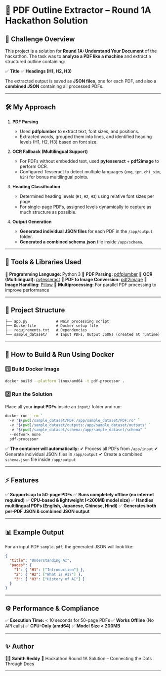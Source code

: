 # 📄 PDF Outline Extractor – Round 1A Hackathon Solution

## 🚀 Challenge Overview

This project is a solution for **Round 1A: Understand Your Document** of the hackathon.
The task was to **analyze a PDF like a machine** and extract a structured outline containing:

✅ **Title**
✅ **Headings (H1, H2, H3)**

The extracted output is saved as **JSON files**, one for each PDF, and also a **combined JSON** containing all processed PDFs.

---

## 🛠️ My Approach

1. **PDF Parsing**

   * Used **pdfplumber** to extract text, font sizes, and positions.
   * Extracted words, grouped them into lines, and identified heading levels (H1, H2, H3) based on font size.

2. **OCR Fallback (Multilingual Support)**

   * For PDFs without embedded text, used **pytesseract** + **pdf2image** to perform OCR.
   * Configured Tesseract to detect multiple languages (`eng`, `jpn`, `chi_sim`, `hin`) for bonus multilingual points.

3. **Heading Classification**

   * Determined heading levels (`H1`, `H2`, `H3`) using relative font sizes per page.
   * For single-page PDFs, assigned levels dynamically to capture as much structure as possible.

4. **Output Generation**

   * **Generated individual JSON files** for each PDF in the `/app/output` folder.
   * **Generated a combined schema.json** file inside `/app/schema`.

---

## 🧰 Tools & Libraries Used

📌 **Programming Language:** Python 3
📌 **PDF Parsing:** [pdfplumber](https://github.com/jsvine/pdfplumber)
📌 **OCR (Multilingual):** [pytesseract](https://github.com/madmaze/pytesseract)
📌 **PDF to Image Conversion:** [pdf2image](https://github.com/Belval/pdf2image)
📌 **Image Handling:** [Pillow](https://python-pillow.org/)
📌 **Multiprocessing:** For parallel PDF processing to improve performance

---

## 📂 Project Structure

```
├── app.py             # Main processing script
├── Dockerfile         # Docker setup file
├── requirements.txt   # Dependencies
└── sample_dataset/    # Input PDFs, Output JSONs (created at runtime)
```

---

## 🐳 How to Build & Run Using Docker

### 1️⃣ **Build Docker Image**

```bash
docker build --platform linux/amd64 -t pdf-processor .
```

### 2️⃣ **Run the Solution**

Place all your **input PDFs** inside an `input/` folder and run:

```bash
docker run --rm `
  -v "$(pwd)/sample_dataset/PDF:/app/sample_dataset/PDF:ro" `
  -v "$(pwd)/sample_dataset/outputs:/app/sample_dataset/outputs" `
  -v "$(pwd)/sample_dataset/schema:/app/sample_dataset/schema" `
  --network none `
  pdf-processor

```

✅ **The container will automatically:**
✔ Process all PDFs from `/app/input`
✔ Generate individual JSON files in `/app/output`
✔ Create a combined `schema.json` file inside `/app/output`

---

## ⚡ Features

✅ **Supports up to 50-page PDFs**
✅ **Runs completely offline (no internet required)**
✅ **CPU-based & lightweight (<200MB model size)**
✅ **Handles multilingual PDFs (English, Japanese, Chinese, Hindi)**
✅ **Generates both per-PDF JSON & combined JSON output**

---

## 📊 Example Output

For an input PDF `sample.pdf`, the generated JSON will look like:

```json
{
  "title": "Understanding AI",
  "pages": {
    "1": { "H1": ["Introduction"] },
    "2": { "H2": ["What is AI?"] },
    "3": { "H3": ["History of AI"] }
  }
}
```

---

## ⚙️ Performance & Compliance

✅ **Execution Time:** < 10 seconds for 50-page PDFs
✅ **Works Offline** (No API calls)
✅ **CPU-Only (amd64)**
✅ **Model Size < 200MB**

---

## ✨ Author

👨‍💻 **Sahith Reddy**
🔗 Hackathon Round 1A Solution – Connecting the Dots Through Docs

---
